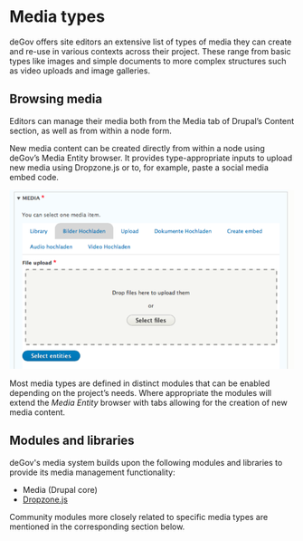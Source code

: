 # Media types
deGov offers site editors an extensive list of types of media they can create and re-use in various contexts across their project. These range from basic types like images and simple documents to more complex structures such as video uploads and image galleries.

## Browsing media
Editors can manage their media both from the Media tab of Drupal’s Content section, as well as from within a node form.

New media content can be created directly from within a node using deGov’s Media Entity browser. It provides type-appropriate inputs to upload new media using Dropzone.js or to, for example, paste a social media embed code.

![](./../img/media_types/degov_media_entity_browser.png)

Most media types are defined in distinct modules that can be enabled depending on the project’s needs. Where appropriate the modules will extend the _Media Entity_ browser with tabs allowing for the creation of new media content.

## Modules and libraries
deGov's media system builds upon the following modules and libraries to provide its media management functionality:
- Media (Drupal core)
- [Dropzone.js](https://www.dropzonejs.com/)

Community modules more closely related to specific media types are mentioned in the corresponding section below.
